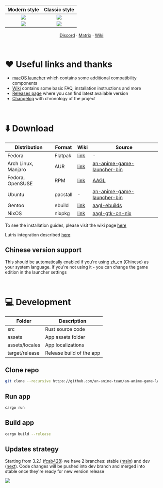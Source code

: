 | Modern style | Classic style |
| :-: | :-: |
| <picture><source media="(prefers-color-scheme: dark)" srcset="repository/main-modern-dark.png"><img src="repository/main-modern.png"></picture> | <picture><source media="(prefers-color-scheme: dark)" srcset="repository/main-classic-dark.png"><img src="repository/main-classic.png"></picture> |
| <picture><source media="(prefers-color-scheme: dark)" srcset="repository/settings-modern-dark.png"><img src="repository/settings-modern.png"></picture> | <picture><source media="(prefers-color-scheme: dark)" srcset="repository/settings-classic-dark.png"><img src="repository/settings-classic.png"></picture> |

<p align="center">
    <a href="https://discord.gg/ck37X6UWBp">Discord</a> ·
    <a href="https://matrix.to/#/#an-anime-game:envs.net">Matrix</a> ·
    <a href="https://github.com/an-anime-team/an-anime-game-launcher/wiki">Wiki</a>
</p>

<br>

# ♥️ Useful links and thanks

* [macOS launcher](https://github.com/3Shain/yet-another-anime-game-launcher) which contains some additional compatibility components
* [Wiki](https://github.com/an-anime-team/an-anime-game-launcher/wiki) contains some basic FAQ, installation instructions and more
* [Releases page](https://github.com/an-anime-team/an-anime-game-launcher/releases) where you can find latest available version
* [Changelog](CHANGELOG.md) with chronology of the project

<br>

# ⬇️ Download

| Distribution | Format | Wiki | Source |
| - | - | - | - |
| Fedora | Flatpak | [link](https://github.com/an-anime-team/an-anime-game-launcher/wiki/Installation#-any-distribution-flatpak) | - |
| Arch Linux, Manjaro | AUR | [link](https://github.com/an-anime-team/an-anime-game-launcher/wiki/Installation#-arch-linux-aur) | [an-anime-game-launcher-bin](https://aur.archlinux.org/packages/an-anime-game-launcher-bin) |
| Fedora, OpenSUSE | RPM | [link](https://github.com/an-anime-team/an-anime-game-launcher/wiki/Installation#-fedora-rpm) | [AAGL](https://build.opensuse.org/repositories/home:Maroxy:AAT-Apps/AAGL) |
| Ubuntu | pacstall | - | [an-anime-game-launcher-bin](https://pacstall.dev/packages/an-anime-game-launcher-bin) |
| Gentoo | ebuild | [link](https://github.com/an-anime-team/an-anime-game-launcher/wiki/Installation#-gentoo-linux-ebuild) | [aagl-ebuilds](https://github.com/an-anime-team/gentoo-ebuilds) |
| NixOS | nixpkg | [link](https://github.com/an-anime-team/an-anime-game-launcher/wiki/Installation#-nixos-nixpkg) | [aagl-gtk-on-nix](https://github.com/ezKEa/aagl-gtk-on-nix) |

To see the installation guides, please visit the wiki page [here](https://github.com/an-anime-team/an-anime-game-launcher/wiki/Installation)

Lutris integration described [here](https://github.com/an-anime-team/an-anime-game-launcher/wiki/Installation#-lutris)

## Chinese version support

This should be automatically enabled if you're using zh_cn (Chinese) as your system language. If you're not using it - you can change the game edition in the launcher settings

<br>

# 💻 Development

| Folder | Description |
| - | - |
| src | Rust source code |
| assets | App assets folder |
| assets/locales | App localizations |
| target/release | Release build of the app |

## Clone repo

```sh
git clone --recursive https://github.com/an-anime-team/an-anime-game-launcher
```

## Run app

```sh
cargo run
```

## Build app

```sh
cargo build --release
```

## Updates strategy

Starting from 3.2.1 ([fcab428](https://github.com/an-anime-team/an-anime-game-launcher/commit/fcab428cb40b1457f41e0856f9d1e1473acbe653)) we have 2 branches: stable ([main](https://github.com/an-anime-team/an-anime-game-launcher/tree/main)) and dev ([next](https://github.com/an-anime-team/an-anime-game-launcher/tree/next)). Code changes will be pushed into dev branch and merged into stable once they're ready for new version release

<img src="repository/branches.png" />
